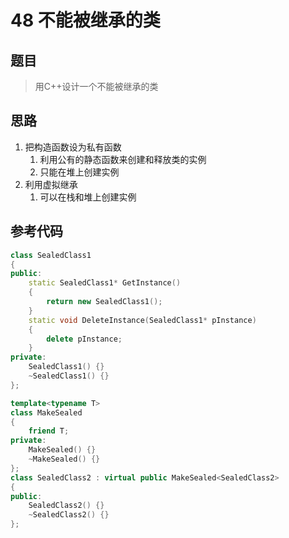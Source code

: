 # 48 不能被继承的类
## 题目
> 用C++设计一个不能被继承的类

## 思路
1. 把构造函数设为私有函数
    1. 利用公有的静态函数来创建和释放类的实例
    2. 只能在堆上创建实例
2. 利用虚拟继承
    1. 可以在栈和堆上创建实例

## 参考代码
```C++
class SealedClass1
{
public:
    static SealedClass1* GetInstance()
    {
        return new SealedClass1();
    }
    static void DeleteInstance(SealedClass1* pInstance)
    {
        delete pInstance;
    }
private:
    SealedClass1() {}
    ~SealedClass1() {}
};
```
```C++
template<typename T>
class MakeSealed
{
    friend T;
private:
    MakeSealed() {}
    ~MakeSealed() {}
};
class SealedClass2 : virtual public MakeSealed<SealedClass2>
{
public:
    SealedClass2() {}
    ~SealedClass2() {}
};
```
